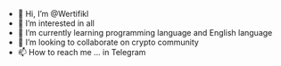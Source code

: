 - 👋 Hi, I’m @Wertifikl
- 👀 I’m interested in all
- 🌱 I’m currently learning programming language and English language
- 💞️ I’m looking to collaborate on crypto community
- 📫 How to reach me ... in Telegram 

<!---
Wertifikl/Wertifikl is a ✨ special ✨ repository because its `README.md` (this file) appears on your GitHub profile.
You can click the Preview link to take a look at your changes.
--->
